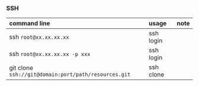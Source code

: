 ### SSH 

|command line|usage|note|
|:---|:---|:---|
|ssh `root@xx.xx.xx.xx`|ssh login|  
|ssh `root@xx.xx.xx.xx -p xxx`|ssh login|
|git clone `ssh://git@domain:port/path/resources.git`|ssh clone|
